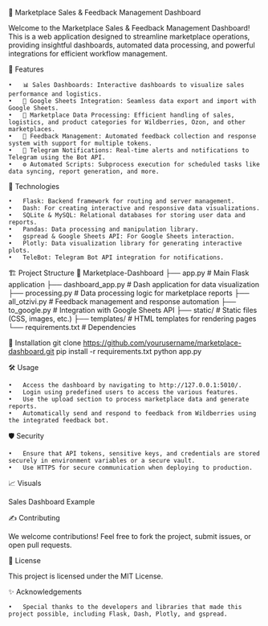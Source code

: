 🎨 Marketplace Sales & Feedback Management Dashboard

Welcome to the Marketplace Sales & Feedback Management Dashboard! This is a web application designed to streamline marketplace operations, providing insightful dashboards, automated data processing, and powerful integrations for efficient workflow management.

🧰 Features

	•	📊 Sales Dashboards: Interactive dashboards to visualize sales performance and logistics.
	•	🔗 Google Sheets Integration: Seamless data export and import with Google Sheets.
	•	🛒 Marketplace Data Processing: Efficient handling of sales, logistics, and product categories for Wildberries, Ozon, and other marketplaces.
	•	📝 Feedback Management: Automated feedback collection and response system with support for multiple tokens.
	•	🤖 Telegram Notifications: Real-time alerts and notifications to Telegram using the Bot API.
	•	⚙️ Automated Scripts: Subprocess execution for scheduled tasks like data syncing, report generation, and more.

🚀 Technologies

	•	Flask: Backend framework for routing and server management.
	•	Dash: For creating interactive and responsive data visualizations.
	•	SQLite & MySQL: Relational databases for storing user data and reports.
	•	Pandas: Data processing and manipulation library.
	•	gspread & Google Sheets API: For Google Sheets interaction.
	•	Plotly: Data visualization library for generating interactive plots.
	•	TeleBot: Telegram Bot API integration for notifications.

🏗️ Project Structure
📂 Marketplace-Dashboard
├── app.py               # Main Flask application
├── dashboard_app.py      # Dash application for data visualization
├── processing.py         # Data processing logic for marketplace reports
├── all_otzivi.py         # Feedback management and response automation
├── to_google.py          # Integration with Google Sheets API
├── static/               # Static files (CSS, images, etc.)
├── templates/            # HTML templates for rendering pages
└── requirements.txt      # Dependencies

📖 Installation
git clone https://github.com/yourusername/marketplace-dashboard.git
pip install -r requirements.txt
python app.py

🛠️ Usage

	•	Access the dashboard by navigating to http://127.0.0.1:5010/.
	•	Login using predefined users to access the various features.
	•	Use the upload section to process marketplace data and generate reports.
	•	Automatically send and respond to feedback from Wildberries using the integrated feedback bot.

🛡️ Security

	•	Ensure that API tokens, sensitive keys, and credentials are stored securely in environment variables or a secure vault.
	•	Use HTTPS for secure communication when deploying to production.

📈 Visuals

Sales Dashboard Example

✍️ Contributing

We welcome contributions! Feel free to fork the project, submit issues, or open pull requests.

📝 License

This project is licensed under the MIT License.

✨ Acknowledgements

	•	Special thanks to the developers and libraries that made this project possible, including Flask, Dash, Plotly, and gspread.
